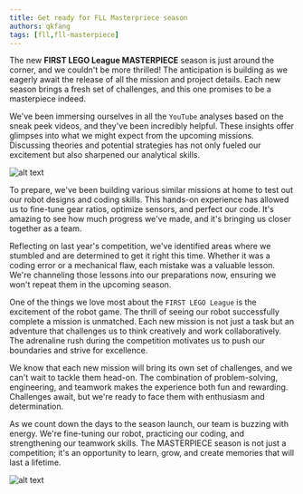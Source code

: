 ```yaml
---
title: Get ready for FLL Masterpriece season
authors: qkfang
tags: [fll,fll-masterpiece]
---
```



The new **FIRST LEGO League MASTERPIECE** season is just around the corner, and we couldn't be more thrilled! The anticipation is building as we eagerly await the release of all the mission and project details. Each new season brings a fresh set of challenges, and this one promises to be a masterpiece indeed.

We've been immersing ourselves in all the `YouTube` analyses based on the sneak peek videos, and they've been incredibly helpful. These insights offer glimpses into what we might expect from the upcoming missions. Discussing theories and potential strategies has not only fueled our excitement but also sharpened our analytical skills.

![alt text](/imgblog/fll-masterpiece-kit.png)

To prepare, we've been building various similar missions at home to test out our robot designs and coding skills. This hands-on experience has allowed us to fine-tune gear ratios, optimize sensors, and perfect our code. It's amazing to see how much progress we've made, and it's bringing us closer together as a team.

Reflecting on last year's competition, we've identified areas where we stumbled and are determined to get it right this time. Whether it was a coding error or a mechanical flaw, each mistake was a valuable lesson. We're channeling those lessons into our preparations now, ensuring we won't repeat them in the upcoming season.

One of the things we love most about the `FIRST LEGO League` is the excitement of the robot game. The thrill of seeing our robot successfully complete a mission is unmatched. Each new mission is not just a task but an adventure that challenges us to think creatively and work collaboratively. The adrenaline rush during the competition motivates us to push our boundaries and strive for excellence.

We know that each new mission will bring its own set of challenges, and we can't wait to tackle them head-on. The combination of problem-solving, engineering, and teamwork makes the experience both fun and rewarding. Challenges await, but we're ready to face them with enthusiasm and determination.

As we count down the days to the season launch, our team is buzzing with energy. We're fine-tuning our robot, practicing our coding, and strengthening our teamwork skills. The MASTERPIECE season is not just a competition; it's an opportunity to learn, grow, and create memories that will last a lifetime.

![alt text](/imgblog/fll-masterpiece-mat.png)
